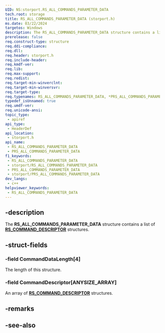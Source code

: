 ```yaml
---
UID: NS:storport.RS_ALL_COMMANDS_PARAMETER_DATA
tech.root: storage
title: RS_ALL_COMMANDS_PARAMETER_DATA (storport.h)
ms.date: 03/22/2024
targetos: Windows
description: The RS_ALL_COMMANDS_PARAMETER_DATA structure contains a list of RS_COMMAND_DESCRIPTOR structures.
prerelease: false
req.construct-type: structure
req.ddi-compliance: 
req.dll: 
req.header: storport.h
req.include-header: 
req.kmdf-ver: 
req.lib: 
req.max-support: 
req.redist: 
req.target-min-winverclnt: 
req.target-min-winversvr: 
req.target-type: 
req.typenames: RS_ALL_COMMANDS_PARAMETER_DATA, *PRS_ALL_COMMANDS_PARAMETER_DATA
typedef_isUnnamed: true
req.umdf-ver: 
req.unicode-ansi: 
topic_type:
 - apiref
api_type:
 - HeaderDef
api_location:
 - storport.h
api_name:
 - RS_ALL_COMMANDS_PARAMETER_DATA
 - PRS_ALL_COMMANDS_PARAMETER_DATA
f1_keywords:
 - RS_ALL_COMMANDS_PARAMETER_DATA
 - storport/RS_ALL_COMMANDS_PARAMETER_DATA
 - PRS_ALL_COMMANDS_PARAMETER_DATA
 - storport/PRS_ALL_COMMANDS_PARAMETER_DATA
dev_langs:
 - c++
helpviewer_keywords:
 - RS_ALL_COMMANDS_PARAMETER_DATA
---
```


## -description

The **RS_ALL_COMMANDS_PARAMETER_DATA** structure contains a list of **[RS_COMMAND_DESCRIPTOR](ns-storport-rs_command_descriptor.md)** structures.

## -struct-fields

### -field CommandDataLength[4]

The length of this structure.

### -field CommandDescriptor[ANYSIZE_ARRAY]

An array of **[RS_COMMAND_DESCRIPTOR](ns-storport-rs_command_descriptor.md)** structures.

## -remarks

## -see-also
